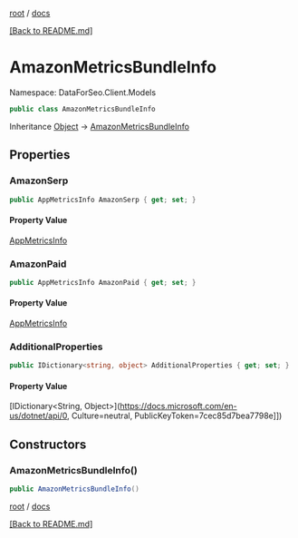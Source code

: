 [root](./../ "root") / [docs](./ "docs")

[[Back to README.md]](./../README.md "[Back to README.md]")

# AmazonMetricsBundleInfo

Namespace: DataForSeo.Client.Models

```csharp
public class AmazonMetricsBundleInfo
```

Inheritance [Object](https://docs.microsoft.com/en-us/dotnet/api/Object) → [AmazonMetricsBundleInfo](./AmazonMetricsBundleInfo.md)

## Properties

### **AmazonSerp**

```csharp
public AppMetricsInfo AmazonSerp { get; set; }
```

#### Property Value

[AppMetricsInfo](./AppMetricsInfo.md)<br>

### **AmazonPaid**

```csharp
public AppMetricsInfo AmazonPaid { get; set; }
```

#### Property Value

[AppMetricsInfo](./AppMetricsInfo.md)<br>

### **AdditionalProperties**

```csharp
public IDictionary<string, object> AdditionalProperties { get; set; }
```

#### Property Value

[IDictionary&lt;String, Object&gt;](https://docs.microsoft.com/en-us/dotnet/api/0, Culture=neutral, PublicKeyToken=7cec85d7bea7798e]])<br>

## Constructors

### **AmazonMetricsBundleInfo()**

```csharp
public AmazonMetricsBundleInfo()
```

[root](./../ "root") / [docs](./ "docs")

[[Back to README.md]](./../README.md "[Back to README.md]")